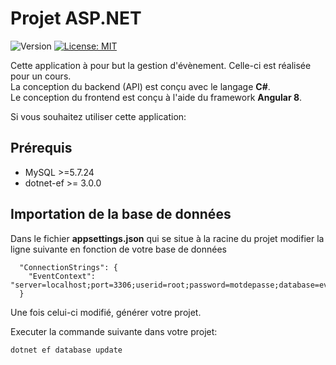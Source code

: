 # Projet ASP.NET
![Version](https://img.shields.io/badge/version-0.1-blue.svg?cacheSeconds=2592000)
[![License: MIT](https://img.shields.io/badge/License-MIT-yellow.svg)](https://github.com/kefranabg/readme-md-generator/blob/master/LICENSE)

Cette application à pour but la gestion d'évènement. Celle-ci est réalisée pour un cours.  
La conception du backend (API) est conçu avec le langage **C#**.  
Le conception du frontend est conçu à l'aide du framework **Angular 8**.  

Si vous souhaitez utiliser cette application:

## Prérequis

- MySQL >=5.7.24
- dotnet-ef >= 3.0.0

## Importation de la base de données
Dans le fichier **appsettings.json** qui se situe à la racine du projet modifier la ligne suivante en fonction de votre base de données
```
  "ConnectionStrings": {
    "EventContext": "server=localhost;port=3306;userid=root;password=motdepasse;database=events;persistsecurityinfo=True"
  }
```

Une fois celui-ci modifié, générer votre projet.

Executer la commande suivante dans votre projet:
```
dotnet ef database update
```
